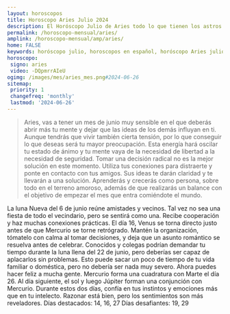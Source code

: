```yaml
---
layout: horoscopos
title: Horoscopo Aries Julio 2024
description: El Horóscopo Julio de Aries todo lo que tienen los astros preparados para este mes, amor, trabajo, familia. Todo sobre astrologia, tarot, predicciones. Horoscopo gratis en español, predicciones y astrología.
permalink: /horoscopo-mensual/aries/
amplink: /horoscopo-mensual/amp/aries/
home: FALSE
keywords: horóscopo julio, horoscopos en español, horóscopo Aries julio , horóscopo esperanza gracia, horoscop, horóscopos gratis, horoscopo Aries, Tarot, Astrologia, Zodíaco, Aries, horoscopo gratis, horoscopo del mes 
horoscopo:
 signo: aries
 video: -DQpmrrAIeU
ogimg: /images/mes/aries_mes.png#2024-06-26
sitemap:
 priority: 1
 changefreq: 'monthly'
 lastmod: '2024-06-26'
---
```



 > Aries, vas a tener un mes de junio muy sensible en el que deberás abrir más tu mente y dejar que las ideas de los demás influyan en ti. Aunque tendrás que vivir también cierta tensión, por lo que conseguir lo que deseas será tu mayor preocupación. Esta energía hará oscilar tu estado de ánimo y tu mente vaya de la necesidad de libertad a la necesidad de seguridad. Tomar una decisión radical no es la mejor solución en este momento. Utiliza tus conexiones para distraerte y ponte en contacto con tus amigos. Sus ideas te darán claridad y te llevarán a una solución. Aprenderás y crecerás como persona, sobre todo en el terreno amoroso, además de que realizarás un balance con el objetivo de empezar el mes que entra comiéndote el mundo.



La luna Nueva del 6 de junio reúne amistades y vecinos. Tal vez no sea una fiesta de todo el vecindario, pero se sentirá como una. Recibe cooperación y haz muchas conexiones prácticas. 
 El día 16, Venus se torna directo justo antes de que Mercurio se torne retrógrado. Mantén la organización, tómatelo con calma al tomar decisiones, y deja que un asunto romántico se resuelva antes de celebrar. 
Conocidos y colegas podrían demandar tu tiempo durante la luna llena del 22 de junio, pero deberías ser capaz de aplacarlos sin problemas. Esto puede sacar un poco de tiempo de tu vida familiar o doméstica, pero no debería ser nada muy severo. Ahora puedes hacer feliz a mucha gente. 
Mercurio forma una cuadratura con Marte el día 26. Al día siguiente, el sol y luego Júpiter forman una conjunción con Mercurio. Durante estos dos días, confía en tus instintos y emociones más que en tu intelecto. Razonar está bien, pero los sentimientos son más reveladores. 
Días destacados: 14, 16, 27
Días desafiantes: 19, 29